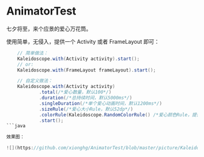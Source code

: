 # AnimatorTest

七夕将至，来个应景的爱心万花筒。

使用简单，无侵入，提供一个 Activity 或者 FrameLayout 即可：

```java
    // 简单做法：
    Kaleidoscope.with(Activity activity).start();
    // or:
    Kaleidoscope.with(FrameLayout frameLayout).start();

    // 自定义做法：
    Kaleidoscope.with(Activity activity)
            .total(/*爱心数量，默认100*/)
            .duration(/*总持续时间，默认5000ms*/)
            .singleDuration(/*单个爱心动画时间，默认1200ms*/)
            .sizeRule(/*爱心大小Rule，默认52dp*/)
            .colorRule(Kaleidoscope.RandomColorRule() /*爱心颜色Rule，提供一个随机颜色Rule*/)
            .start();
```java

效果图：

![](https://github.com/xionghg/AnimatorTest/blob/master/picture/Kaleidoscope.gif?raw=true)
